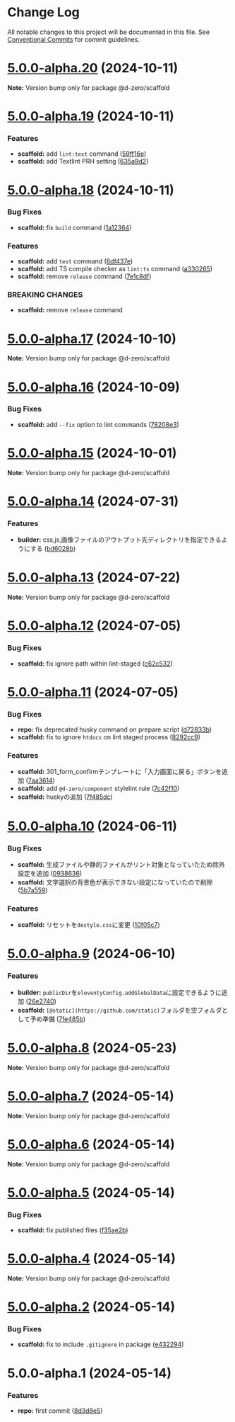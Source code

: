 # Change Log

All notable changes to this project will be documented in this file.
See [Conventional Commits](https://conventionalcommits.org) for commit guidelines.

# [5.0.0-alpha.20](https://github.com/d-zero-dev/frontend-env/compare/v5.0.0-alpha.19...v5.0.0-alpha.20) (2024-10-11)

**Note:** Version bump only for package @d-zero/scaffold

# [5.0.0-alpha.19](https://github.com/d-zero-dev/frontend-env/compare/v5.0.0-alpha.18...v5.0.0-alpha.19) (2024-10-11)

### Features

- **scaffold:** add `lint:text` command ([59ff16e](https://github.com/d-zero-dev/frontend-env/commit/59ff16eb99ccccec667ada4d030041d1c5e98c20))
- **scaffold:** add Textlint PRH setting ([635a9d2](https://github.com/d-zero-dev/frontend-env/commit/635a9d2adaca43d6dbbd6eb4865f2a7ecd115205))

# [5.0.0-alpha.18](https://github.com/d-zero-dev/frontend-env/compare/v5.0.0-alpha.17...v5.0.0-alpha.18) (2024-10-11)

### Bug Fixes

- **scaffold:** fix `build` command ([1a12364](https://github.com/d-zero-dev/frontend-env/commit/1a12364aa593ae9074e8496730982ee47759ccea))

### Features

- **scaffold:** add `test` command ([6df437e](https://github.com/d-zero-dev/frontend-env/commit/6df437eed5ac86947db3fea0e90557da7644fa8c))
- **scaffold:** add TS compile checker as `lint:ts` command ([a330265](https://github.com/d-zero-dev/frontend-env/commit/a330265447568acf8aef6eb1bc454b4de6061ffb))
- **scaffold:** remove `release` command ([7e1c8df](https://github.com/d-zero-dev/frontend-env/commit/7e1c8dfecf6c7705d432e48f0c3a5100adad4f6e))

### BREAKING CHANGES

- **scaffold:** remove `release` command

# [5.0.0-alpha.17](https://github.com/d-zero-dev/frontend-env/compare/v5.0.0-alpha.16...v5.0.0-alpha.17) (2024-10-10)

**Note:** Version bump only for package @d-zero/scaffold

# [5.0.0-alpha.16](https://github.com/d-zero-dev/frontend-env/compare/v5.0.0-alpha.15...v5.0.0-alpha.16) (2024-10-09)

### Bug Fixes

- **scaffold:** add `--fix` option to lint commands ([78208e3](https://github.com/d-zero-dev/frontend-env/commit/78208e3bb482391c5e3fea2eb44c2447fb8f1a0f))

# [5.0.0-alpha.15](https://github.com/d-zero-dev/frontend-env/compare/v5.0.0-alpha.14...v5.0.0-alpha.15) (2024-10-01)

**Note:** Version bump only for package @d-zero/scaffold

# [5.0.0-alpha.14](https://github.com/d-zero-dev/frontend-env/compare/v5.0.0-alpha.13...v5.0.0-alpha.14) (2024-07-31)

### Features

- **builder:** css,js,画像ファイルのアウトプット先ディレクトリを指定できるようにする ([bd6028b](https://github.com/d-zero-dev/frontend-env/commit/bd6028b501c872e5667878b754f48938db39e130))

# [5.0.0-alpha.13](https://github.com/d-zero-dev/frontend-env/compare/v5.0.0-alpha.12...v5.0.0-alpha.13) (2024-07-22)

**Note:** Version bump only for package @d-zero/scaffold

# [5.0.0-alpha.12](https://github.com/d-zero-dev/frontend-env/compare/v5.0.0-alpha.11...v5.0.0-alpha.12) (2024-07-05)

### Bug Fixes

- **scaffold:** fix ignore path within lint-staged ([c62c532](https://github.com/d-zero-dev/frontend-env/commit/c62c5327bd7f142960950fbe4300905301d34a6f))

# [5.0.0-alpha.11](https://github.com/d-zero-dev/frontend-env/compare/v5.0.0-alpha.10...v5.0.0-alpha.11) (2024-07-05)

### Bug Fixes

- **repo:** fix deprecated husky command on prepare script ([d72833b](https://github.com/d-zero-dev/frontend-env/commit/d72833bcc90cdf3abb649a5e865551fadccf72ee))
- **scaffold:** fix to ignore `htdocs` on lint staged process ([8292cc9](https://github.com/d-zero-dev/frontend-env/commit/8292cc90098076ad613c33162610e8536bd89ff7))

### Features

- **scaffold:** 301_form_confirmテンプレートに「入力画面に戻る」ボタンを追加 ([7aa3614](https://github.com/d-zero-dev/frontend-env/commit/7aa3614ffd8f1e7cebe64c97428c0d830f9abb70))
- **scaffold:** add `@d-zero/component` stylelint rule ([7c42f10](https://github.com/d-zero-dev/frontend-env/commit/7c42f10fc01edf42082844c5334447025cc81bda))
- **scaffold:** huskyの追加 ([7f485dc](https://github.com/d-zero-dev/frontend-env/commit/7f485dcb28cfaf5ff78eec9e93bcd0a56ff52b95))

# [5.0.0-alpha.10](https://github.com/d-zero-dev/frontend-env/compare/v5.0.0-alpha.9...v5.0.0-alpha.10) (2024-06-11)

### Bug Fixes

- **scaffold:** 生成ファイルや静的ファイルがリント対象となっていたため除外設定を追加 ([0938636](https://github.com/d-zero-dev/frontend-env/commit/0938636ec260337914eaa4d0ab98aead709164fc))
- **scaffold:** 文字選択の背景色が表示できない設定になっていたので削除 ([5b7a559](https://github.com/d-zero-dev/frontend-env/commit/5b7a559adb103a868901cfe7ab8dc7ef2f5d5e12))

### Features

- **scaffold:** リセットを`destyle.css`に変更 ([10f05c7](https://github.com/d-zero-dev/frontend-env/commit/10f05c79f54b41114c3d26194ad1ba84b15fd61d))

# [5.0.0-alpha.9](https://github.com/d-zero-dev/frontend-env/compare/v5.0.0-alpha.8...v5.0.0-alpha.9) (2024-06-10)

### Features

- **builder:** `publicDir`を`eleventyConfig.addGlobalData`に設定できるように追加 ([26e2740](https://github.com/d-zero-dev/frontend-env/commit/26e2740c8df32cc60cb4e407fe4cfc20919a7e5a))
- **scaffold:** `[@static](https://github.com/static)`フォルダを空フォルダとして予め準備 ([7fe485b](https://github.com/d-zero-dev/frontend-env/commit/7fe485b2ef4d5a13e23e494c1d2c5422ef3fdc3b))

# [5.0.0-alpha.8](https://github.com/d-zero-dev/frontend-env/compare/v5.0.0-alpha.7...v5.0.0-alpha.8) (2024-05-23)

**Note:** Version bump only for package @d-zero/scaffold

# [5.0.0-alpha.7](https://github.com/d-zero-dev/frontend-env/compare/v5.0.0-alpha.6...v5.0.0-alpha.7) (2024-05-14)

**Note:** Version bump only for package @d-zero/scaffold

# [5.0.0-alpha.6](https://github.com/d-zero-dev/frontend-env/compare/v5.0.0-alpha.5...v5.0.0-alpha.6) (2024-05-14)

**Note:** Version bump only for package @d-zero/scaffold

# [5.0.0-alpha.5](https://github.com/d-zero-dev/frontend-env/compare/v5.0.0-alpha.4...v5.0.0-alpha.5) (2024-05-14)

### Bug Fixes

- **scaffold:** fix published files ([f35ae2b](https://github.com/d-zero-dev/frontend-env/commit/f35ae2b9c46f14efda206acf518d10bd3b4a582f))

# [5.0.0-alpha.4](https://github.com/d-zero-dev/frontend-env/compare/v5.0.0-alpha.2...v5.0.0-alpha.4) (2024-05-14)

**Note:** Version bump only for package @d-zero/scaffold

# [5.0.0-alpha.2](https://github.com/d-zero-dev/frontend-env/compare/v5.0.0-alpha.1...v5.0.0-alpha.2) (2024-05-14)

### Bug Fixes

- **scaffold:** fix to include `.gitignore` in package ([e432294](https://github.com/d-zero-dev/frontend-env/commit/e43229418c0cd7c97100bc421fb277dd53883284))

# 5.0.0-alpha.1 (2024-05-14)

### Features

- **repo:** first commit ([8d3d8e5](https://github.com/d-zero-dev/frontend-env/commit/8d3d8e54ba047d5431b958d7f28af026357a4886))
